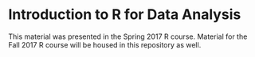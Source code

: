 # Introduction to R for Data Analysis

This material was presented in the Spring 2017 R course. Material for the Fall 2017 R course will be housed in this repository as well.
